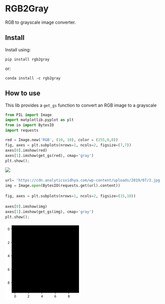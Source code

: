 RGB2Gray
================

<!-- WARNING: THIS FILE WAS AUTOGENERATED! DO NOT EDIT! -->

RGB to grayscale image converter.

## Install

Install using:

    pip install rgb2gray

or:

    conda install -c rgb2gray

## How to use

This lib provides a `get_gs` function to convert an RGB image to a
grayscale

``` python
from PIL import Image
import matplotlib.pyplot as plt
from io import BytesIO
import requests
```

``` python
red = Image.new('RGB', (10, 10), color = (255,0,0))
fig, axes = plt.subplots(nrows=1, ncols=2, figsize=(7,7))
axes[0].imshow(red)
axes[1].imshow(get_gs(red), cmap='gray')
plt.show();
```

![](index_files/figure-gfm/cell-3-output-1.png)

``` python
url= 'https://cdn.analyticsvidhya.com/wp-content/uploads/2019/07/3.jpg'
img = Image.open(BytesIO(requests.get(url).content))

fig, axes = plt.subplots(nrows=1, ncols=2, figsize=(15,10))

axes[0].imshow(img)
axes[1].imshow(get_gs(img), cmap='gray')
plt.show();
```

![](index_files/figure-gfm/cell-4-output-1.png)
